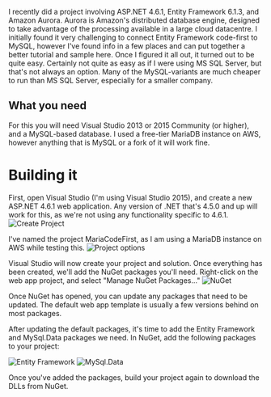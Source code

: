 I recently did a project involving ASP.NET 4.6.1, Entity Framework 6.1.3, and Amazon Aurora. Aurora is Amazon's distributed database engine, designed to take advantage of the processing available in a large cloud datacentre. I initially found it very challenging to connect Entity Framework code-first to MySQL, however I've found info in a few places and can put together a better tutorial and sample here. Once I figured it all out, it turned out to be quite easy. Certainly not quite as easy as if I were using MS SQL Server, but that's not always an option. Many of the MySQL-variants are much cheaper to run than MS SQL Server, especially for a smaller company.

## What you need
For this you will need Visual Studio 2013 or 2015 Community (or higher), and a MySQL-based database. I used a free-tier MariaDB instance on AWS, however anything that is MySQL or a fork of it will work fine. 

# Building it
First, open Visual Studio (I'm using Visual Studio 2015), and create a new ASP.NET 4.6.1 web application. Any version of .NET that's 4.5.0 and up will work for this, as we're not using any functionality specific to 4.6.1. 
![Create Project](http://i.imgur.com/aYUIQPv.png?2, "Create Project")

I've named the project MariaCodeFirst, as I am using a MariaDB instance on AWS while testing this.
![Project options](http://i.imgur.com/aIkPrwk.png?3, "Project options")

Visual Studio will now create your project and solution. Once everything has been created, we'll add the NuGet packages you'll need. Right-click on the web app project, and select "Manage NuGet Packages..."
![NuGet](http://i.imgur.com/x99V9Nr.png?2, "Manage NuGet Packages")

Once NuGet has opened, you can update any packages that need to be updated. The default web app template is usually a few versions behind on most packages.

After updating the default packages, it's time to add the Entity Framework and MySql.Data packages we need. In NuGet, add the following packages to your project:

![Entity Framework](http://i.imgur.com/1it75QQ.png?1, "Entity Framework")
![MySql.Data](http://i.imgur.com/6Jc3Dot.png?1, "MySql.Data")

Once you've added the packages, build your project again to download the DLLs from NuGet.
